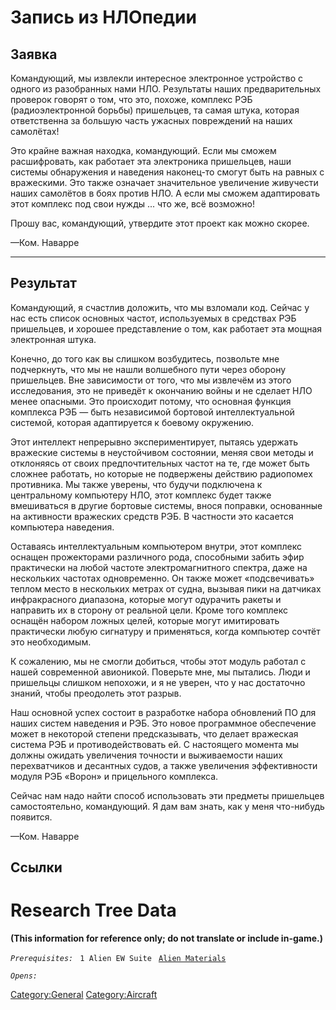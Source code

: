 # Запись из НЛОпедии

## Заявка

Командующий, мы извлекли интересное электронное устройство с одного из
разобранных нами НЛО. Результаты наших предварительных проверок говорят
о том, что это, похоже, комплекс РЭБ (радиоэлектронной борьбы)
пришельцев, та самая штука, которая ответственна за большую часть
ужасных повреждений на наших самолётах!

Это крайне важная находка, командующий. Если мы сможем расшифровать, как
работает эта электроника пришельцев, наши системы обнаружения и
наведения наконец-то смогут быть на равных с вражескими. Это также
означает значительное увеличение живучести наших самолётов в боях против
НЛО. А если мы сможем адаптировать этот комплекс под свои нужды ... что
же, всё возможно!

Прошу вас, командующий, утвердите этот проект как можно скорее.

—Ком. Наварре

------------------------------------------------------------------------

## Результат

Командующий, я счастлив доложить, что мы взломали код. Сейчас у нас есть
список основных частот, используемых в средствах РЭБ пришельцев, и
хорошее представление о том, как работает эта мощная электронная штука.

Конечно, до того как вы слишком возбудитесь, позвольте мне подчеркнуть,
что мы не нашли волшебного пути через оборону пришельцев. Вне
зависимости от того, что мы извлечём из этого исследования, это не
приведёт к окончанию войны и не сделает НЛО менее опасными. Это
происходит потому, что основная функция комплекса РЭБ — быть независимой
бортовой интеллектуальной системой, которая адаптируется к боевому
окружению.

Этот интеллект непрерывно экспериментирует, пытаясь удержать вражеские
системы в неустойчивом состоянии, меняя свои методы и отклоняясь от
своих предпочтительных частот на те, где может быть сложнее работать, но
которые не подвержены действию радиопомех противника. Мы также уверены,
что будучи подключена к центральному компьютеру НЛО, этот комплекс будет
также вмешиваться в другие бортовые системы, внося поправки, основанные
на активности вражеских средств РЭБ. В частности это касается компьютера
наведения.

Оставаясь интеллектуальным компьютером внутри, этот комплекс оснащен
прожекторами различного рода, способными забить эфир практически на
любой частоте электромагнитного спектра, даже на нескольких частотах
одновременно. Он также может «подсвечивать» теплом место в нескольких
метрах от судна, вызывая пики на датчиках инфракрасного диапазона,
которые могут одурачить ракеты и направить их в сторону от реальной
цели. Кроме того комплекс оснащён набором ложных целей, которые могут
имитировать практически любую сигнатуру и применяться, когда компьютер
сочтёт это необходимым.

К сожалению, мы не смогли добиться, чтобы этот модуль работал с нашей
современной авионикой. Поверьте мне, мы пытались. Люди и пришельцы
слишком непохожи, и я не уверен, что у нас достаточно знаний, чтобы
преодолеть этот разрыв.

Наш основной успех состоит в разработке набора обновлений ПО для наших
систем наведения и РЭБ. Это новое программное обеспечение может в
некоторой степени предсказывать, что делает вражеская система РЭБ и
противодействовать ей. С настоящего момента мы должны ожидать увеличения
точности и выживаемости наших перехватчиков и десантных судов, а также
увеличения эффективности модуля РЭБ «Ворон» и прицельного комплекса.

Сейчас нам надо найти способ использовать эти предметы пришельцев
самостоятельно, командующий. Я дам вам знать, как у меня что-нибудь
появится.

—Ком. Наварре

## Ссылки

# Research Tree Data

**(This information for reference only; do not translate or include
in-game.)**

*`Prerequisites:`*
` 1 Alien EW Suite`
` `[`Alien Materials`](Research/Alien_Materials "wikilink")

*`Opens:`*

[Category:General](Category:General "wikilink")
[Category:Aircraft](Category:Aircraft "wikilink")